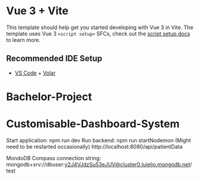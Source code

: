 # Vue 3 + Vite

This template should help get you started developing with Vue 3 in Vite. The template uses Vue 3 `<script setup>` SFCs, check out the [script setup docs](https://v3.vuejs.org/api/sfc-script-setup.html#sfc-script-setup) to learn more.

## Recommended IDE Setup

- [VS Code](https://code.visualstudio.com/) + [Volar](https://marketplace.visualstudio.com/items?itemName=Vue.volar)
# Bachelor-Project
# Customisable-Dashboard-System

Start application: npm run dev
Run backend: npm run startNodemon
(Might need to be restarted occasionally)
http://localhost:8080/api/patientData

MondoDB Compass connection string: mongodb+srv://dbuser:y2J4VJdzSu53eJUV@cluster0.luieljo.mongodb.net/test